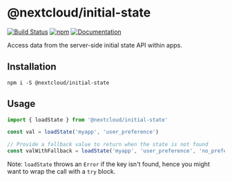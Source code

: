 # @nextcloud/initial-state

[![Build Status](https://travis-ci.com/nextcloud/nextcloud-initial-state.svg?branch=master)](https://travis-ci.com/nextcloud/nextcloud-initial-state)
[![npm](https://img.shields.io/npm/v/@nextcloud/initial-state.svg)](https://www.npmjs.com/package/@nextcloud/initial-state)
[![Documentation](https://img.shields.io/badge/Documentation-online-brightgreen)](https://nextcloud.github.io/nextcloud-initial-state/)

Access data from the server-side initial state API within apps.

## Installation

```
npm i -S @nextcloud/initial-state
```

## Usage

```js
import { loadState } from '@nextcloud/initial-state'

const val = loadState('myapp', 'user_preference')

// Provide a fallback value to return when the state is not found
const valWithFallback = loadState('myapp', 'user_preference', 'no_preference')
```

Note: `loadState` throws an `Error` if the key isn't found, hence you might want to wrap the call with a `try` block.
